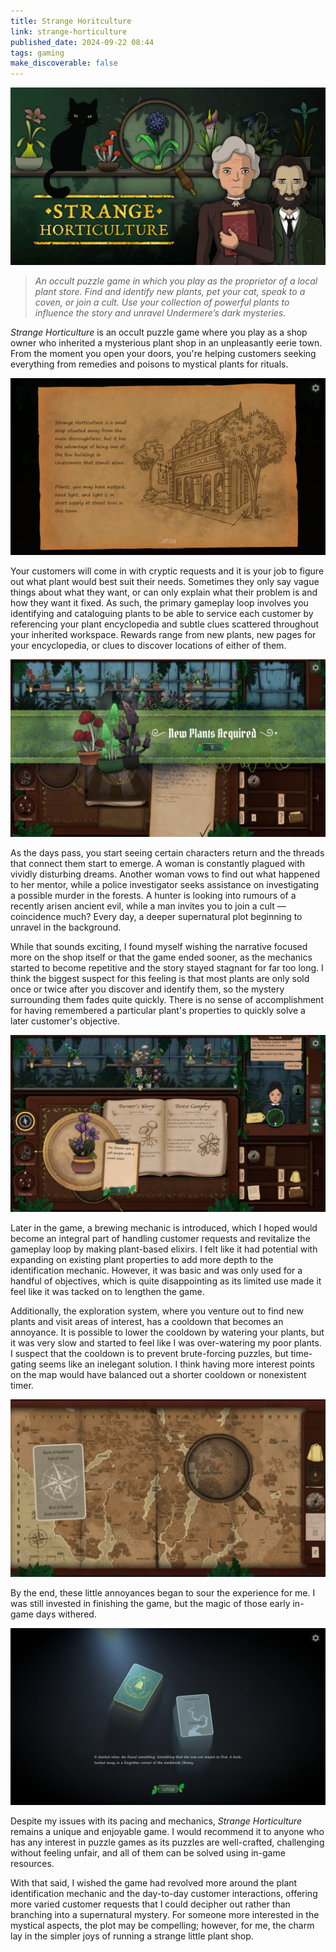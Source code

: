 ```yaml
---
title: Strange Horitculture
link: strange-horticulture
published_date: 2024-09-22 08:44
tags: gaming
make_discoverable: false
---
```


![](/images/strange-horticulture_00.png)

> *An occult puzzle game in which you play as the proprietor of a local plant store. Find and identify new plants, pet your cat, speak to a coven, or join a cult. Use your collection of powerful plants to influence the story and unravel Undermere’s dark mysteries.*

*Strange Horticulture* is an occult puzzle game where you play as a shop owner who inherited a mysterious plant shop in an unpleasantly eerie town. From the moment you open your doors, you're helping customers seeking everything from remedies and poisons to mystical plants for rituals.

![](/images/strange-horticulture_01.png)

Your customers will come in with cryptic requests and it is your job to figure out what plant would best suit their needs. Sometimes they only say vague things about what they want, or can only explain what their problem is and how they want it fixed. As such, the primary gameplay loop involves you identifying and cataloguing plants to be able to service each customer by referencing your plant encyclopedia and subtle clues scattered throughout your inherited workspace. Rewards range from new plants, new pages for your encyclopedia, or clues to discover locations of either of them.

![](/images/strange-horticulture_02.png)

As the days pass, you start seeing certain characters return and the threads that connect them start to emerge. A woman is constantly plagued with vividly disturbing dreams. Another woman vows to find out what happened to her mentor, while a police investigator seeks assistance on investigating a possible murder in the forests. A hunter is looking into rumours of a recently arisen ancient evil, while a man invites you to join a cult — coincidence much? Every day, a deeper supernatural plot beginning to unravel in the background.

While that sounds exciting, I found myself wishing the narrative focused more on the shop itself or that the game ended sooner, as the mechanics started to become repetitive and the story stayed stagnant for far too long. I think the biggest suspect for this feeling is that most plants are only sold once or twice after you discover and identify them, so the mystery surrounding them fades quite quickly. There is no sense of accomplishment for having remembered a particular plant's properties to quickly solve a later customer's objective.

![](/images/strange-horticulture_03.png)

Later in the game, a brewing mechanic is introduced, which I hoped would become an integral part of handling customer requests and revitalize the gameplay loop by making plant-based elixirs. I felt like it had potential with expanding on existing plant properties to add more depth to the identification mechanic. However, it was basic and was only used for a handful of objectives, which is quite disappointing as its limited use made it feel like it was tacked on to lengthen the game.

Additionally, the exploration system, where you venture out to find new plants and visit areas of interest, has a cooldown that becomes an annoyance. It is possible to lower the cooldown by watering your plants, but it was very slow and started to feel like I was over-watering my poor plants. I suspect that the cooldown is to prevent brute-forcing puzzles, but time-gating seems like an inelegant solution. I think having more interest points on the map would have balanced out a shorter cooldown or nonexistent timer.

![](/images/strange-horticulture_04.png)

By the end, these little annoyances began to sour the experience for me. I was still invested in finishing the game, but the magic of those early in-game days withered.

![](/images/strange-horticulture_05.png)

Despite my issues with its pacing and mechanics, *Strange Horticulture* remains a unique and enjoyable game. I would recommend it to anyone who has any interest in puzzle games as its puzzles are well-crafted, challenging without feeling unfair, and all of them can be solved using in-game resources. 

With that said, I wished the game had revolved more around the plant identification mechanic and the day-to-day customer interactions, offering more varied customer requests that I could decipher out rather than branching into a supernatural mystery. For someone more interested in the mystical aspects, the plot may be compelling; however, for me, the charm lay in the simpler joys of running a strange little plant shop.
